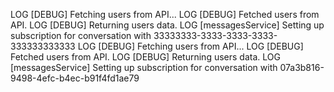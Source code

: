  LOG  [DEBUG] Fetching users from API...
 LOG  [DEBUG] Fetched users from API.
 LOG  [DEBUG] Returning users data.
 LOG  [messagesService] Setting up subscription for conversation with 33333333-3333-3333-3333-333333333333
 LOG  [DEBUG] Fetching users from API...
 LOG  [DEBUG] Fetched users from API.
 LOG  [DEBUG] Returning users data.
 LOG  [messagesService] Setting up subscription for conversation with 07a3b816-9498-4efc-b4ec-b91f4fd1ae79